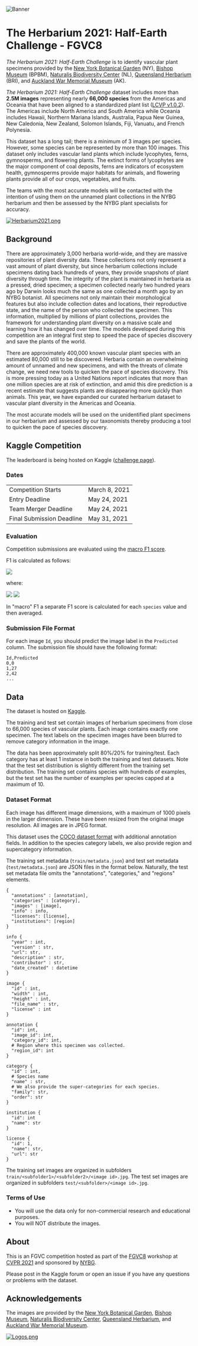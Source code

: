 ![Banner](./2021/assets/HerbariumChallengeBanner.jpg)


# The Herbarium 2021: Half-Earth Challenge - FGVC8

_The Herbarium 2021: Half-Earth Challenge_ is to identify vascular plant specimens provided by the [New York Botanical Garden](https://www.nybg.org/) (NY), [Bishop Museum](https://www.bishopmuseum.org/) (BPBM), [Naturalis Biodiversity Center](https://www.naturalis.nl/en) (NL), [Queensland Herbarium](https://www.qld.gov.au/environment/plants-animals/plants/herbarium) (BRI), and [Auckland War Memorial Museum](https://www.aucklandmuseum.com/) (AK).

_The Herbarium 2021: Half-Earth Challenge_ dataset includes more than **2.5M images** representing nearly **66,000 species** from the Americas and Oceania that have been aligned to a standardized plant list ([LCVP v1.0.2](https://www.nature.com/articles/s41597-020-00702-z)). The Americas include North America and South America while Oceania includes Hawaii, Northern Mariana Islands, Australia, Papua New Guinea, New Caledonia, New Zealand, Solomon Islands, Fiji, Vanuatu, and French Polynesia. 

This dataset has a long tail; there is a minimum of 3 images per species. However, some species can be represented by more than 100 images. This dataset only includes vascular land plants which include lycophytes, ferns, gymnosperms, and flowering plants. The extinct forms of lycophytes are the major component of coal deposits, ferns are indicators of ecosystem health, gymnosperms provide major habitats for animals, and flowering plants provide all of our crops, vegetables, and fruits.

The teams with the most accurate models will be contacted with the intention of using them on the unnamed plant collections in the NYBG herbarium and then be assessed by the NYBG plant specialists for accuracy.

[![Herbarium2021.png](https://i.postimg.cc/htpxH99f/Herbarium2021.png)](https://postimg.cc/BjPXFP70)

## Background

There are approximately 3,000 herbaria world-wide, and they are massive repositories of plant diversity data. These collections not only represent a vast amount of plant diversity, but since herbarium collections include specimens dating back hundreds of years, they provide snapshots of plant diversity through time. The integrity of the plant is maintained in herbaria as a pressed, dried specimen; a specimen collected nearly two hundred years ago by Darwin looks much the same as one collected a month ago by an NYBG botanist. All specimens not only maintain their morphological features but also include collection dates and locations, their reproductive state, and the name of the person who collected the specimen. This information, multiplied by millions of plant collections, provides the framework for understanding plant diversity on a massive scale and learning how it has changed over time. The models developed during this competition are an integral first step to speed the pace of species discovery and save the plants of the world.

There are approximately 400,000 known vascular plant species with an estimated 80,000 still to be discovered. Herbaria contain an overwhelming amount of unnamed and new specimens, and with the threats of climate change, we need new tools to quicken the pace of species discovery. This is more pressing today as a United Nations report indicates that more than one million species are at risk of extinction, and amid this dire prediction is a recent estimate that suggests plants are disappearing more quickly than animals. This year, we have expanded our curated herbarium dataset to vascular plant diversity in the Americas and Oceania. 

The most accurate models will be used on the unidentified plant specimens in our herbarium and assessed by our taxonomists thereby producing a tool to quicken the pace of species discovery.

## Kaggle Competition

The leaderboard is being hosted on Kaggle ([challenge page](https://www.kaggle.com/c/herbarium-2021-fgvc8)).

### Dates
|||
|------|---------------|
Competition Starts|March 8, 2021|
Entry Deadline|May 24, 2021|
Team Merger Deadline|May 24, 2021|
Final Submission Deadline|May 31, 2021|

### Evaluation
Competition submissions are evaluated using the [macro F1 score](https://scikit-learn.org/stable/modules/generated/sklearn.metrics.f1_score.html).

F1 is calculated as follows:

<img src="https://render.githubusercontent.com/render/math?math=F_1 = 2 * \frac{precision * recall}{precision %2B recall}">

where:

<img src="https://render.githubusercontent.com/render/math?math=precision = \frac{TP}{TP %2B FP}">

<img src="https://render.githubusercontent.com/render/math?math=recall = \frac{TP}{TP %2B FN}">

In "macro" F1 a separate F1 score is calculated for each `species` value and then averaged.

### Submission File Format

For each image `Id`, you should predict the image label in the `Predicted` column. The submission file should have the following format:

    Id,Predicted
    0,0
    1,27
    2,42
    ...

## Data 

The dataset is hosted on [Kaggle](https://www.kaggle.com/c/herbarium-2021-fgvc8/data).

The training and test set contain images of herbarium specimens from close to 66,000 species of vascular plants. Each image contains exactly one specimen. The text labels on the specimen images have been blurred to remove category information in the image.

The data has been approximately split 80%/20% for training/test. Each category has at least 1 instance in both the training and test datasets. Note that the test set distribution is slightly different from the training set distribution. The training set contains species with hundreds of examples, but the test set has the number of examples per species capped at a maximum of 10.

### Dataset Format
Each image has different image dimensions, with a maximum of 1000 pixels in the larger dimension. These have been resized from the original image resolution. All images are in JPEG format.

This dataset uses the [COCO dataset format](https://cocodataset.org/#format-data) with additional annotation fields. In addition to the species category labels, we also provide region and supercategory information.

The training set metadata (`train/metadata.json`) and test set metadata (`test/metadata.json`) are JSON files in the format below. Naturally, the test set metadata file omits the "annotations", "categories," and "regions" elements.

    { 
      "annotations" : [annotation], 
      "categories" : [category],
      "images" : [image],
      "info" : info,
      "licenses": [license],
      "institutions": [region]
    }
    
    info {
      "year" : int,
      "version" : str,
      "url": str,
      "description" : str,
      "contributor" : str,
      "date_created" : datetime
    }

    image {
      "id" : int,
      "width" : int,
      "height" : int,
      "file_name" : str,
      "license" : int
    }

    annotation {
      "id": int,
      "image_id": int,
      "category_id": int,
      # Region where this specimen was collected.
      "region_id": int
    }

    category {
      "id" : int,
      # Species name
      "name" : str,
      # We also provide the super-categories for each species.
      "family": str,
      "order": str
    }

    institution {
      "id": int
      "name": str
    }

    license {
      "id": 1,
      "name": str,
      "url": str
    }


The training set images are organized in subfolders `train/<subfolder1>/<subfolder2>/<image id>.jpg`.
The test set images are organized in subfolders `test/<subfolder>/<image id>.jpg`.

### Terms of Use
* You will use the data only for non-commercial research and educational purposes.
* You will NOT distribute the images.

## About

This is an FGVC competition hosted as part of the [FGVC8](https://sites.google.com/view/fgvc8) workshop at [CVPR 2021](http://cvpr2021.thecvf.com/) and sponsored by [NYBG](https://www.nybg.org/).

Please post in the Kaggle forum or open an issue if you have any questions or problems with the dataset.

## Acknowledgements

The images are provided by the [New York Botanical Garden](https://www.nybg.org/), [Bishop Museum](https://www.bishopmuseum.org/), [Naturalis Biodiversity Center](https://www.naturalis.nl/en), [Queensland Herbarium](https://www.qld.gov.au/environment/plants-animals/plants/herbarium), and [Auckland War Memorial Museum](https://www.aucklandmuseum.com/).

[![Logos.png](https://i.postimg.cc/fbSLBX54/Logos.png)](https://postimg.cc/xkYndXWg)

